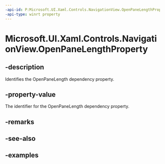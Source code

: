```yaml
---
-api-id: P:Microsoft.UI.Xaml.Controls.NavigationView.OpenPaneLengthProperty
-api-type: winrt property
---
```

<!-- Property syntax.
public DependencyProperty OpenPaneLengthProperty { get; }
-->

# Microsoft.UI.Xaml.Controls.NavigationView.OpenPaneLengthProperty


## -description

Identifies the OpenPaneLength dependency property.


## -property-value

The identifier for the OpenPaneLength dependency property.


## -remarks


## -see-also


## -examples


